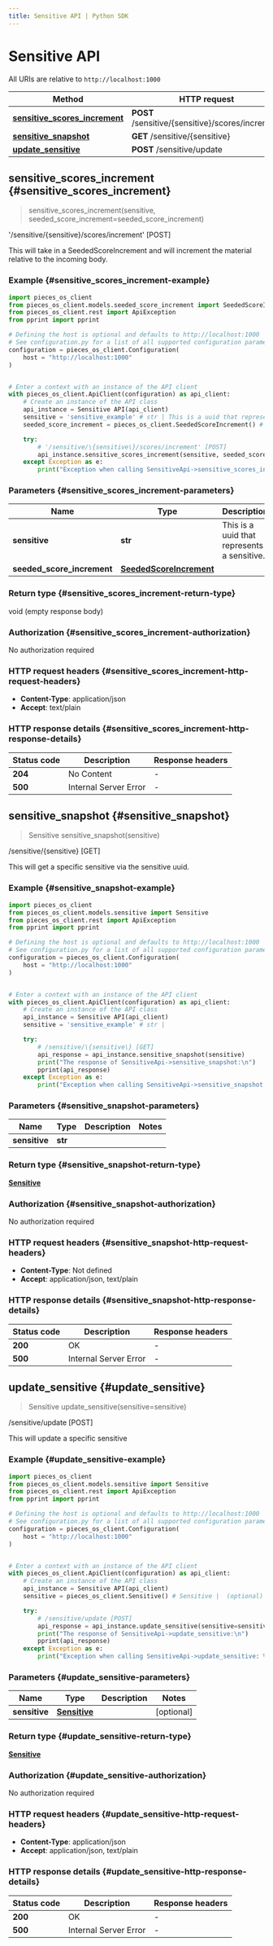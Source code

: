 ```yaml
---
title: Sensitive API | Python SDK
---
```


# Sensitive API

All URIs are relative to `http://localhost:1000`

Method | HTTP request | Description
------------- | ------------- | -------------
[**sensitive_scores_increment**](SensitiveApi#sensitive_scores_increment) | **POST** /sensitive/\{sensitive\}/scores/increment | '/sensitive/\{sensitive\}/scores/increment' [POST]
[**sensitive_snapshot**](SensitiveApi#sensitive_snapshot) | **GET** /sensitive/\{sensitive\} | /sensitive/\{sensitive\} [GET]
[**update_sensitive**](SensitiveApi#update_sensitive) | **POST** /sensitive/update | /sensitive/update [POST]


## **sensitive_scores_increment** {#sensitive_scores_increment}
> sensitive_scores_increment(sensitive, seeded_score_increment=seeded_score_increment)

'/sensitive/\{sensitive\}/scores/increment' [POST]

This will take in a SeededScoreIncrement and will increment the material relative to the incoming body.

### Example {#sensitive_scores_increment-example}


```python
import pieces_os_client
from pieces_os_client.models.seeded_score_increment import SeededScoreIncrement
from pieces_os_client.rest import ApiException
from pprint import pprint

# Defining the host is optional and defaults to http://localhost:1000
# See configuration.py for a list of all supported configuration parameters.
configuration = pieces_os_client.Configuration(
    host = "http://localhost:1000"
)


# Enter a context with an instance of the API client
with pieces_os_client.ApiClient(configuration) as api_client:
    # Create an instance of the API class
    api_instance = Sensitive API(api_client)
    sensitive = 'sensitive_example' # str | This is a uuid that represents a sensitive.
    seeded_score_increment = pieces_os_client.SeededScoreIncrement() # SeededScoreIncrement |  (optional)

    try:
        # '/sensitive/\{sensitive\}/scores/increment' [POST]
        api_instance.sensitive_scores_increment(sensitive, seeded_score_increment=seeded_score_increment)
    except Exception as e:
        print("Exception when calling SensitiveApi->sensitive_scores_increment: %s\n" % e)
```



### Parameters {#sensitive_scores_increment-parameters}


Name | Type | Description  | Notes
------------- | ------------- | ------------- | -------------
 **sensitive** | **str**| This is a uuid that represents a sensitive. | 
 **seeded_score_increment** | [**SeededScoreIncrement**](../models/SeededScoreIncrement)|  | [optional] 

### Return type {#sensitive_scores_increment-return-type}

void (empty response body)

### Authorization {#sensitive_scores_increment-authorization}

No authorization required

### HTTP request headers {#sensitive_scores_increment-http-request-headers}

 - **Content-Type**: application/json
 - **Accept**: text/plain


### HTTP response details {#sensitive_scores_increment-http-response-details}

| Status code | Description | Response headers |
|-------------|-------------|------------------|
**204** | No Content |  -  |
**500** | Internal Server Error |  -  |

## **sensitive_snapshot** {#sensitive_snapshot}
> Sensitive sensitive_snapshot(sensitive)

/sensitive/\{sensitive\} [GET]

This will get a specific sensitive via the sensitive uuid.

### Example {#sensitive_snapshot-example}


```python
import pieces_os_client
from pieces_os_client.models.sensitive import Sensitive
from pieces_os_client.rest import ApiException
from pprint import pprint

# Defining the host is optional and defaults to http://localhost:1000
# See configuration.py for a list of all supported configuration parameters.
configuration = pieces_os_client.Configuration(
    host = "http://localhost:1000"
)


# Enter a context with an instance of the API client
with pieces_os_client.ApiClient(configuration) as api_client:
    # Create an instance of the API class
    api_instance = Sensitive API(api_client)
    sensitive = 'sensitive_example' # str | 

    try:
        # /sensitive/\{sensitive\} [GET]
        api_response = api_instance.sensitive_snapshot(sensitive)
        print("The response of SensitiveApi->sensitive_snapshot:\n")
        pprint(api_response)
    except Exception as e:
        print("Exception when calling SensitiveApi->sensitive_snapshot: %s\n" % e)
```



### Parameters {#sensitive_snapshot-parameters}


Name | Type | Description  | Notes
------------- | ------------- | ------------- | -------------
 **sensitive** | **str**|  | 

### Return type {#sensitive_snapshot-return-type}

[**Sensitive**](../models/Sensitive)

### Authorization {#sensitive_snapshot-authorization}

No authorization required

### HTTP request headers {#sensitive_snapshot-http-request-headers}

 - **Content-Type**: Not defined
 - **Accept**: application/json, text/plain


### HTTP response details {#sensitive_snapshot-http-response-details}

| Status code | Description | Response headers |
|-------------|-------------|------------------|
**200** | OK |  -  |
**500** | Internal Server Error |  -  |

## **update_sensitive** {#update_sensitive}
> Sensitive update_sensitive(sensitive=sensitive)

/sensitive/update [POST]

This will update a specific sensitive

### Example {#update_sensitive-example}


```python
import pieces_os_client
from pieces_os_client.models.sensitive import Sensitive
from pieces_os_client.rest import ApiException
from pprint import pprint

# Defining the host is optional and defaults to http://localhost:1000
# See configuration.py for a list of all supported configuration parameters.
configuration = pieces_os_client.Configuration(
    host = "http://localhost:1000"
)


# Enter a context with an instance of the API client
with pieces_os_client.ApiClient(configuration) as api_client:
    # Create an instance of the API class
    api_instance = Sensitive API(api_client)
    sensitive = pieces_os_client.Sensitive() # Sensitive |  (optional)

    try:
        # /sensitive/update [POST]
        api_response = api_instance.update_sensitive(sensitive=sensitive)
        print("The response of SensitiveApi->update_sensitive:\n")
        pprint(api_response)
    except Exception as e:
        print("Exception when calling SensitiveApi->update_sensitive: %s\n" % e)
```



### Parameters {#update_sensitive-parameters}


Name | Type | Description  | Notes
------------- | ------------- | ------------- | -------------
 **sensitive** | [**Sensitive**](../models/Sensitive)|  | [optional] 

### Return type {#update_sensitive-return-type}

[**Sensitive**](../models/Sensitive)

### Authorization {#update_sensitive-authorization}

No authorization required

### HTTP request headers {#update_sensitive-http-request-headers}

 - **Content-Type**: application/json
 - **Accept**: application/json, text/plain


### HTTP response details {#update_sensitive-http-response-details}

| Status code | Description | Response headers |
|-------------|-------------|------------------|
**200** | OK |  -  |
**500** | Internal Server Error |  -  |

